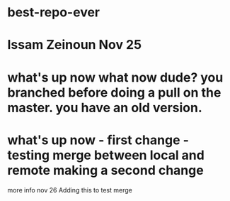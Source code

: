 # best-repo-ever
# Issam Zeinoun Nov 25
what's up now
what now dude? you branched before doing a pull on the master. you have an old version.
=======
what's up now - first change - testing merge between local and remote
making a second change
=======
more info nov 26
Adding this to test merge 
